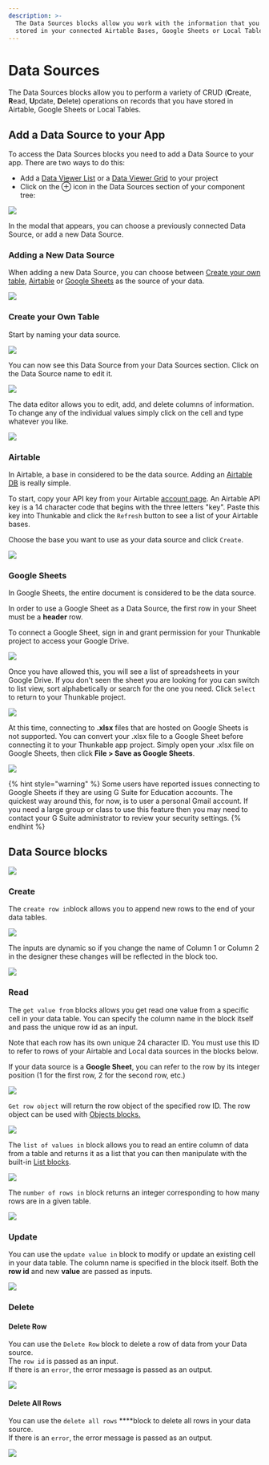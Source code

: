 ```yaml
---
description: >-
  The Data Sources blocks allow you work with the information that you have
  stored in your connected Airtable Bases, Google Sheets or Local Tables.
---
```


# Data Sources

The Data Sources blocks allow you to perform a variety of CRUD \(**C**reate, **R**ead, **U**pdate, **D**elete\) operations on records that you have stored in Airtable, Google Sheets or Local Tables.

## Add a Data Source to your App

To access the Data Sources blocks you need to add a Data Source to your app. There are two ways to do this:



* Add a [Data Viewer List](data-viewer-list.md) or a [Data Viewer Grid](data-viewer-grid.md) to your project
* Click on the ⊕ icon in the Data Sources section of your component tree:

![](.gitbook/assets/screen-shot-2021-03-26-at-2.46.24-pm.png)

In the modal that appears, you can choose a previously connected Data Source, or add a new Data Source. 

### Adding a New Data Source

When adding a new Data Source, you can choose between [Create your own table](data-viewer-list.md#create-your-own-table), [Airtable](data-viewer-list.md#airtable) or [Google Sheets](data-viewer-list.md#google-sheets) as the source of your data.

![](.gitbook/assets/create_data_source2.png)

### Create your Own Table

Start by naming your data source.

![](.gitbook/assets/name_local_data2.png)

You can now see this Data Source from your Data Sources section. Click on the Data Source name to edit it.

![](.gitbook/assets/screen-shot-2021-03-26-at-2.53.52-pm.png)

The data editor allows you to edit, add, and delete columns of information. To change any of the individual values simply click on the cell and type whatever you like. 

![](.gitbook/assets/edit_table2.png)

### Airtable 

In Airtable, a base in considered to be the data source. Adding an [Airtable DB](spreadsheet.md) is really simple. 

To start, copy your API key from your Airtable [account page](https://airtable.com/account). An Airtable API key is a 14 character code that begins with the three letters "key". Paste this key into Thunkable and click the `Refresh` button to see a list of your Airtable bases. 

Choose the base you want to use as your data source and click `Create`.

![](.gitbook/assets/airtable_setup.png)

### Google Sheets

In Google Sheets, the entire document is considered to be the data source.

In order to use a Google Sheet as a Data Source, the first row in your Sheet must be a **header** row. 

To connect a Google Sheet, sign in and grant permission for your Thunkable project to access your Google Drive.

![](.gitbook/assets/sign-in.png)

Once you have allowed this, you will see a list of spreadsheets in your Google Drive. If you don't seen the sheet you are looking for you can switch to list view, sort alphabetically or search for the one you need. Click `Select` to return to your Thunkable project.

![](.gitbook/assets/select-a-file.png)

At this time, connecting to **.xlsx** files that are hosted on Google Sheets is not supported. You can convert your .xlsx file to a Google Sheet before connecting it to your Thunkable app project. Simply open your .xlsx file on Google Sheets, then click **File &gt; Save as Google Sheets**.

![](.gitbook/assets/screen-shot-2020-09-21-at-11.37.46-am.png)

{% hint style="warning" %}
Some users have reported issues connecting to Google Sheets if they are using G Suite for Education accounts. The quickest way around this, for now, is to user a personal Gmail account. If you need a large group or class to use this feature then you may need to contact your G Suite administrator to review your security settings. 
{% endhint %}

## Data Source blocks

![](.gitbook/assets/data_sources_drawer.png)

### Create 

The `create row in`block allows you to append new rows to the end of your data tables. 

![](.gitbook/assets/create_row.png)

The inputs are dynamic so if you change the name of Column 1 or Column 2 in the designer these changes will be reflected in the block too.

![](.gitbook/assets/edit_table2.png)

### Read 

The `get value from` blocks allows you get read one value from a specific cell in your data table. You can specify the column name in the block itself and pass the unique row id as an input. 

Note that each row has its own unique 24 character ID. You must use this ID to refer to rows of your Airtable and Local data sources in the blocks below.

If your data source is a **Google Sheet**, you can refer to the row by its integer position \(1 for the first row, 2 for the second row, etc.\)

![](.gitbook/assets/get_value.png)

`Get row object` will return the row object of the specified row ID. The row object can be used with [Objects blocks.](objects.md)

![](.gitbook/assets/darasourcesgetrowobject.png)

The `list of values in` block allows you to read an entire column of data from a table and returns it as a list that you can then manipulate with the built-in [List blocks](lists.md).

![](.gitbook/assets/list_of_values.png)

The `number of rows in` block returns an integer corresponding to how many rows are in a given table.

![](.gitbook/assets/number_of_rows.png)

### Update 

You can use the `update value in` block to modify or update an existing cell in your data table. The column name is specified in the block itself. Both the **row id** and new **value** are passed as inputs. 

![](.gitbook/assets/update_value.png)



### Delete

#### Delete Row

You can use the `Delete Row` block to delete a row of data from your Data source.   
The `row id` is passed as an input.  
If there is an `error`, the error message is passed as an output. 

![](.gitbook/assets/deleterow.png)

#### Delete All Rows

You can use the `delete all rows` ****block to delete all rows in your data source.  
If there is an `error`, the error message is passed as an output.

![](.gitbook/assets/datasourcedeleteallrows.png)

